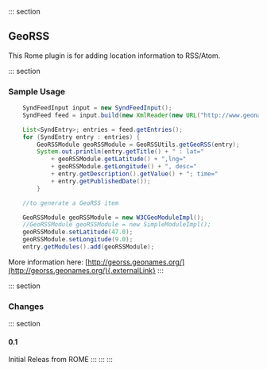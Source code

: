 ::: section
## GeoRSS

This Rome plugin is for adding location information to RSS/Atom.

::: section
### Sample Usage

```java
    SyndFeedInput input = new SyndFeedInput();
    SyndFeed feed = input.build(new XmlReader(new URL("http://www.geonames.org/recent-changes.xml")));

    List<SyndEntry>; entries = feed.getEntries();
    for (SyndEntry entry : entries) {
        GeoRSSModule geoRSSModule = GeoRSSUtils.getGeoRSS(entry);
        System.out.println(entry.getTitle() + " : lat="
            + geoRSSModule.getLatitude() + ",lng="
            + geoRSSModule.getLongitude() + ", desc="
            + entry.getDescription().getValue() + "; time="
            + entry.getPublishedDate());
        }

    //to generate a GeoRSS item

    GeoRSSModule geoRSSModule = new W3CGeoModuleImpl();
    //GeoRSSModule geoRSSModule = new SimpleModuleImpl();
    geoRSSModule.setLatitude(47.0);
    geoRSSModule.setLongitude(9.0);
    entry.getModules().add(geoRSSModule);
```

More information here:
[http://georss.geonames.org/](http://georss.geonames.org/){.externalLink}
:::

::: section
### Changes

::: section
#### 0.1

Initial Releas from ROME
:::
:::
:::
